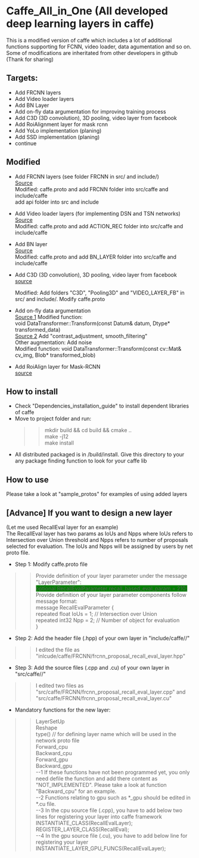 # Caffe_All_in_One (All developed deep learning layers in caffe)
This is a modified version of caffe which includes a lot of additional functions supporting for FCNN, video loader, data agumentation and so on. Some of modifications are inheritated from other developers in github (Thank for sharing)
## Targets:
- Add FRCNN layers
- Add Video loader layers
- Add BN Layer
- Add on-fly data argumentation for improving training process
- Add C3D (3D convolution), 3D pooling, video layer from facebook
- Add RoiAlignment layer for mask rcnn
- Add YoLo implementation (planing)
- Add SSD implementation (planing)
- continue

## Modified
- Add FRCNN layers (see folder FRCNN in src/ and include/)  
  [Source](https://github.com/D-X-Y/caffe-faster-rcnn/tree/dev)  
  Modified:  caffe.proto and add FRCNN folder into src/caffe and include/caffe  
	                           add api folder into src and include
- Add Video loader layers (for implementing DSN and TSN networks)  
  [Source](https://github.com/D-X-Y/caffe-faster-rcnn/tree/dev)  
  Modified: caffe.proto and add ACTION_REC folder into src/caffe and include/caffe  

- Add BN layer    
  [Source](https://github.com/yjxiong/caffe)     
  Modified: caffe.proto and add BN_LAYER folder into src/caffe and include/caffe  

- Add C3D (3D convolution), 3D pooling, video layer from facebook  
  [source](https://github.com/facebook/C3D)  
  
  Modified: Add folders "C3D", "Pooling3D" and "VIDEO_LAYER_FB" in src/ and include/. Modify caffe.proto

- Add on-fly data argumentation  
  [Source 1](https://github.com/yjxiong/caffe) Modified function:  
  void DataTransformer<Dtype>::Transform(const Datum& datum, Dtype* transformed_data)  
  [Source 2](https://github.com/kevinlin311tw/caffe-augmentation) Add "contrast_adjustment, smooth_filtering"  
  Other augmentation: Add noise  
  Modified function: void DataTransformer::Transform(const cv::Mat& cv_img, Blob* transformed_blob)
	
- Add RoiAlign layer for Mask-RCNN  
  [source](https://github.com/jasjeetIM/Mask-RCNN)
  
## How to install
- Check "Dependencies_installation_guide" to install dependent libraries of caffe
- Move to project folder and run:  
  >> mkdir build && cd build && cmake ..  
  >> make -j12  
  >> make install  
- All distributed packaged is in /build/install. Give this directory to your any package finding function to look for your caffe lib  

## How to use  
Please take a look at "sample_protos" for examples of using added layers

## [Advance] If you want to design a new layer  
(Let me used RecallEval layer for an example)  
The RecallEval layer has two params as IoUs and Npps where IoUs refers to Intersection over Union threshold and Npps refers to number of proposals selected for evaluation. The IoUs and Npps will be assigned by users by net proto file.  
- Step 1: Modify caffe.proto file  
>> Provide definition of your layer parameter under the message "LayerParameter":  
    <span style="background-color:green"> optional RecallEvalParameter recall_based_eval_param = 210;</span>  
>> Provide definition of your layer parameter components follow message format:  
    message RecallEvalParameter {  
      repeated float IoUs = 1; // Intersection over Union  
      repeated int32 Npp = 2; // Number of object for evaluation  
    }
- Step 2: Add the header file (.hpp) of your own layer in "include/caffe/<your path>/<your file>"  
>> I edited the file as "inlcude/caffe/FRCNN/frcnn_proposal_recall_eval_layer.hpp"
- Step 3: Add the source files (.cpp and .cu) of your own layer in "src/caffe/<your path>/<your file>"  
>> I edited two files as  "src/caffe/FRCNN/frcnn_proposal_recall_eval_layer.cpp" and "src/caffe/FRCNN/frcnn_proposal_recall_eval_layer.cu"
- Mandatory functions for the new layer:
>> LayerSetUp  
>> Reshape  
>> type() // for defining layer name which will be used in the network proto file  
>> Forward_cpu  
>> Backward_cpu  	
>> Forward_gpu  
>> Backward_gpu    
--1 If these functions have not been programmed yet, you only need defile the function and add there content as "NOT_IMPLEMENTED". Please take a look at function "Backward_cpu" for an example.    
--2 Functions relating to gpu such as *_gpu should be edited in *.cu file.    
--3 In the cpu source file (.cpp), you have to add below two lines for registering your layer into caffe framework    
>> INSTANTIATE_CLASS(RecallEvalLayer);  
>> REGISTER_LAYER_CLASS(RecallEval);    
--4 In the gpu source file (.cu), you have to add below line for registering your layer  
>> INSTANTIATE_LAYER_GPU_FUNCS(RecallEvalLayer);
